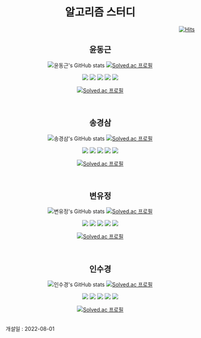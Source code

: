 <h1 align="center">알고리즘 스터디</h1>
<div align="right">

[![Hits](https://hits.seeyoufarm.com/api/count/incr/badge.svg?url=https%3A%2F%2Fgithub.com%2FYoonDongGeun%2Falgorithm_study&count_bg=%23CBA0F3&title_bg=%23BF7AEB&icon=&icon_color=%23E7E7E7&title=%EB%B0%A9%EB%AC%B8%EC%9E%90+%EC%88%98&edge_flat=false)](https://hits.seeyoufarm.com)
</div>

<div align="between">
 <h2 align="center"> 윤동근 </h2>
 <div align="center">
  
 ![윤동근's GitHub stats](https://github-readme-stats.vercel.app/api?username=YoonDongGeun&show_icons=true&theme=radical) [![Solved.ac 프로필](http://mazassumnida.wtf/api/v2/generate_badge?boj=ehdrmsdl9999)](https://solved.ac/ehdrmsdl9999)
  
  
  
</div>

 </div>
<div align="center">
  
  <img src="https://img.shields.io/badge/Python-3776AB?style=for-the-badge&logo=Python&logoColor=white">
  <img src="https://img.shields.io/badge/c++-00599C?style=for-the-badge&logo=c%2B%2B&logoColor=white">
  <img src="https://img.shields.io/badge/css-1572B6?style=for-the-badge&logo=css3&logoColor=white"> 
  <img src="https://img.shields.io/badge/html5-E34F26?style=for-the-badge&logo=html5&logoColor=white">
  <img src="https://img.shields.io/badge/django-092E20?style=for-the-badge&logo=django&logoColor=white">
 
  [![Solved.ac 프로필](http://mazassumnida.wtf/api/mini/generate_badge?boj=ehdrmsdl9999)](https://solved.ac/ehdrmsdl9999)
 
</div>
<br>
<h2 align="center"> 송경삼 </h2>
 <div align="center">
 
![송경삼's GitHub stats](https://github-readme-stats.vercel.app/api?username=GyeongSam&show_icons=true&theme=radical) [![Solved.ac 프로필](http://mazassumnida.wtf/api/v2/generate_badge?boj=rud7tka)](https://solved.ac/rud7tka)
  
 
</div>
<div align="center">
  <img src="https://img.shields.io/badge/Python-3776AB?style=for-the-badge&logo=Python&logoColor=white">
  <img src="https://img.shields.io/badge/c++-00599C?style=for-the-badge&logo=c%2B%2B&logoColor=white">
  <img src="https://img.shields.io/badge/css-1572B6?style=for-the-badge&logo=css3&logoColor=white"> 
  <img src="https://img.shields.io/badge/html5-E34F26?style=for-the-badge&logo=html5&logoColor=white">
  <img src="https://img.shields.io/badge/django-092E20?style=for-the-badge&logo=django&logoColor=white">
 
 [![Solved.ac 프로필](http://mazassumnida.wtf/api/mini/generate_badge?boj=rud7tka)](https://solved.ac/rud7tka)
 
</div>
<br>
<h2 align="center"> 변유정 </h2>
 <div align="center">
 
![변유정's GitHub stats](https://github-readme-stats.vercel.app/api?username=SPIDEY965&show_icons=true&theme=radical) [![Solved.ac 프로필](http://mazassumnida.wtf/api/v2/generate_badge?boj=dpdpgh555)](https://solved.ac/dpdpgh555)
 
</div>
<div align="center">
  <img src="https://img.shields.io/badge/Python-3776AB?style=for-the-badge&logo=Python&logoColor=white">
  <img src="https://img.shields.io/badge/c++-00599C?style=for-the-badge&logo=c%2B%2B&logoColor=white">
  <img src="https://img.shields.io/badge/css-1572B6?style=for-the-badge&logo=css3&logoColor=white"> 
  <img src="https://img.shields.io/badge/html5-E34F26?style=for-the-badge&logo=html5&logoColor=white">
  <img src="https://img.shields.io/badge/django-092E20?style=for-the-badge&logo=django&logoColor=white">
 
 [![Solved.ac 프로필](http://mazassumnida.wtf/api/mini/generate_badge?boj=dpdpgh555)](https://solved.ac/dpdpgh555)
 
</div>
<br>
<h2 align="center"> 인수경 </h2>
 <div align="center">
 

![인수경's GitHub stats](https://github-readme-stats.vercel.app/api?username=SuGyoungIn&show_icons=true&theme=radical) [![Solved.ac 프로필](http://mazassumnida.wtf/api/v2/generate_badge?boj=isks2)](https://solved.ac/isks2)
 </div>

<div align="center">
  <img src="https://img.shields.io/badge/Python-3776AB?style=for-the-badge&logo=Python&logoColor=white">
  <img src="https://img.shields.io/badge/c++-00599C?style=for-the-badge&logo=c%2B%2B&logoColor=white">
  <img src="https://img.shields.io/badge/css-1572B6?style=for-the-badge&logo=css3&logoColor=white"> 
  <img src="https://img.shields.io/badge/html5-E34F26?style=for-the-badge&logo=html5&logoColor=white">
  <img src="https://img.shields.io/badge/django-092E20?style=for-the-badge&logo=django&logoColor=white">
 
 [![Solved.ac 프로필](http://mazassumnida.wtf/api/mini/generate_badge?boj=isks2)](https://solved.ac/isks2)
</div>

<br>
개설일 : 2022-08-01

